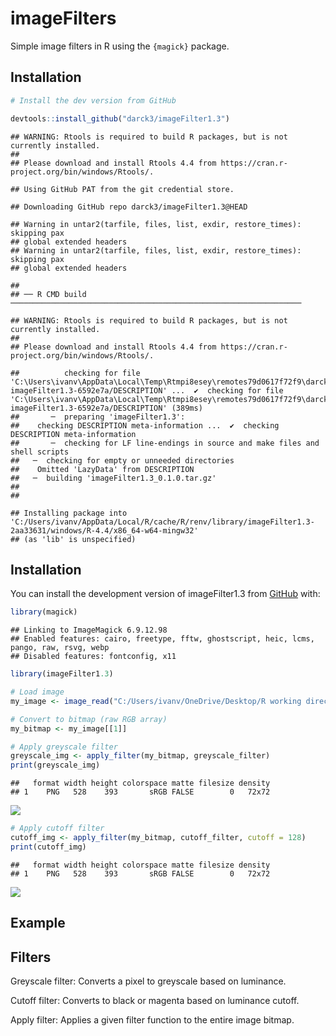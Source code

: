 
# imageFilters

Simple image filters in R using the `{magick}` package.

## Installation

``` r
# Install the dev version from GitHub

devtools::install_github("darck3/imageFilter1.3")
```

    ## WARNING: Rtools is required to build R packages, but is not currently installed.
    ## 
    ## Please download and install Rtools 4.4 from https://cran.r-project.org/bin/windows/Rtools/.

    ## Using GitHub PAT from the git credential store.

    ## Downloading GitHub repo darck3/imageFilter1.3@HEAD

    ## Warning in untar2(tarfile, files, list, exdir, restore_times): skipping pax
    ## global extended headers
    ## Warning in untar2(tarfile, files, list, exdir, restore_times): skipping pax
    ## global extended headers

    ## 
    ## ── R CMD build ─────────────────────────────────────────────────────────────────

    ## WARNING: Rtools is required to build R packages, but is not currently installed.
    ## 
    ## Please download and install Rtools 4.4 from https://cran.r-project.org/bin/windows/Rtools/.

    ##          checking for file 'C:\Users\ivanv\AppData\Local\Temp\Rtmpi8esey\remotes79d0617f72f9\darck3-imageFilter1.3-6592e7a/DESCRIPTION' ...  ✔  checking for file 'C:\Users\ivanv\AppData\Local\Temp\Rtmpi8esey\remotes79d0617f72f9\darck3-imageFilter1.3-6592e7a/DESCRIPTION' (389ms)
    ##       ─  preparing 'imageFilter1.3':
    ##    checking DESCRIPTION meta-information ...  ✔  checking DESCRIPTION meta-information
    ##       ─  checking for LF line-endings in source and make files and shell scripts
    ##   ─  checking for empty or unneeded directories
    ##    Omitted 'LazyData' from DESCRIPTION
    ##   ─  building 'imageFilter1.3_0.1.0.tar.gz'
    ##      
    ## 

    ## Installing package into 'C:/Users/ivanv/AppData/Local/R/cache/R/renv/library/imageFilter1.3-2aa33631/windows/R-4.4/x86_64-w64-mingw32'
    ## (as 'lib' is unspecified)

## Installation

You can install the development version of imageFilter1.3 from
[GitHub](https://github.com/) with:

``` r
library(magick)
```

    ## Linking to ImageMagick 6.9.12.98
    ## Enabled features: cairo, freetype, fftw, ghostscript, heic, lcms, pango, raw, rsvg, webp
    ## Disabled features: fontconfig, x11

``` r
library(imageFilter1.3)

# Load image
my_image <- image_read("C:/Users/ivanv/OneDrive/Desktop/R working directory/ImageFilter/imageFilter1.3/Test image-1.jpg")

# Convert to bitmap (raw RGB array)
my_bitmap <- my_image[[1]]

# Apply greyscale filter
greyscale_img <- apply_filter(my_bitmap, greyscale_filter)
print(greyscale_img)
```

    ##   format width height colorspace matte filesize density
    ## 1    PNG   528    393       sRGB FALSE        0   72x72

![](README_files/figure-gfm/unnamed-chunk-2-1.png)<!-- -->

``` r
# Apply cutoff filter
cutoff_img <- apply_filter(my_bitmap, cutoff_filter, cutoff = 128)
print(cutoff_img)
```

    ##   format width height colorspace matte filesize density
    ## 1    PNG   528    393       sRGB FALSE        0   72x72

![](README_files/figure-gfm/unnamed-chunk-2-2.png)<!-- -->

## Example

## Filters

Greyscale filter: Converts a pixel to greyscale based on luminance.

Cutoff filter: Converts to black or magenta based on luminance cutoff.

Apply filter: Applies a given filter function to the entire image
bitmap.
